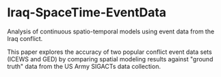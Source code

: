 # Iraq-SpaceTime-EventData
Analysis of continuous spatio-temporal models using event data from the Iraq conflict.

This paper explores the accuracy of two popular conflict event data sets (ICEWS and GED) by comparing spatial modeling results against "ground truth" data from the US Army SIGACTs data collection.

